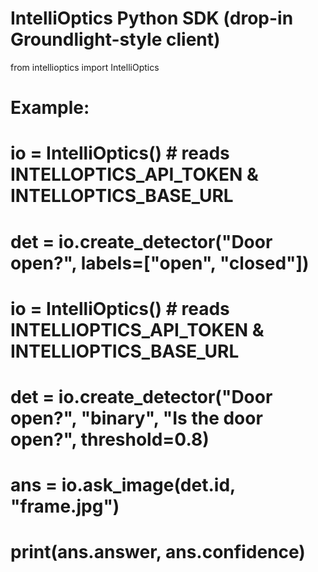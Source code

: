 # IntelliOptics Python SDK (drop-in Groundlight-style client)
from intellioptics import IntelliOptics

# Example:

# io = IntelliOptics()  # reads INTELLOPTICS_API_TOKEN & INTELLOPTICS_BASE_URL
# det = io.create_detector("Door open?", labels=["open", "closed"])

# io = IntelliOptics()  # reads INTELLIOPTICS_API_TOKEN & INTELLIOPTICS_BASE_URL
# det = io.create_detector("Door open?", "binary", "Is the door open?", threshold=0.8)

# ans = io.ask_image(det.id, "frame.jpg")
# print(ans.answer, ans.confidence)
